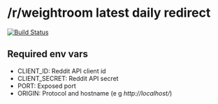 # /r/weightroom latest daily redirect

[![Build Status](https://travis-ci.org/gish/wr-latest-daily-redirect.svg?branch=master)](https://travis-ci.org/gish/wr-latest-daily-redirect)

## Required env vars

- CLIENT_ID: Reddit API client id
- CLIENT_SECRET: Reddit API secret
- PORT: Exposed port
- ORIGIN: Protocol and hostname (e g _http://localhost/_)
